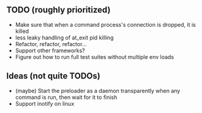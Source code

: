 ## TODO (roughly prioritized)

* Make sure that when a command process's connection is dropped, it is killed
* less leaky handling of at_exit pid killing
* Refactor, refactor, refactor...
* Support other frameworks?
* Figure out how to run full test suites without multiple env loads

## Ideas (not quite TODOs)

* (maybe) Start the preloader as a daemon transparently when any command is run, then wait for it to finish
* Support inotify on linux


